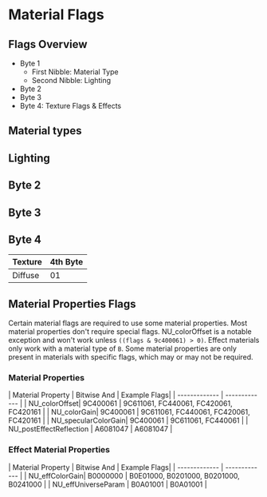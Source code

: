 # Material Flags
## Flags Overview
* Byte 1
    * First Nibble: Material Type
    * Second Nibble: Lighting
* Byte 2
* Byte 3
* Byte 4: Texture Flags & Effects

## Material types
## Lighting
## Byte 2
## Byte 3
## Byte 4
| Texture | 4th Byte |
| ---- | --- |
| Diffuse | 01 |

## Material Properties Flags
Certain material flags are required to use some material properties. Most
material properties don't require special flags. NU_colorOffset is a notable
exception and won't work unless `((flags & 9c400061) > 0)`. Effect materials
only work with a material type of `B`. Some material properties are only present
in materials with specific flags, which may or may not be required.

### Material Properties
| Material Property | Bitwise And | Example Flags|
| ------------- | ------------- |
| NU_colorOffset| 9C400061 | 9C611061, FC440061, FC420061, FC420161 |
| NU_colorGain| 9C400061 | 9C611061, FC440061, FC420061, FC420161 |
| NU_specularColorGain| 9C400061 | 9C611061, FC440061 |
| NU_postEffectReflection | A6081047 | A6081047 |

### Effect Material Properties
| Material Property | Bitwise And | Example Flags|
| ------------- | ------------- |
| NU_effColorGain| B0000000 | B0E01000, B0201000, B0201000, B0241000 |
| NU_effUniverseParam | B0A01001 | B0A01001 |
